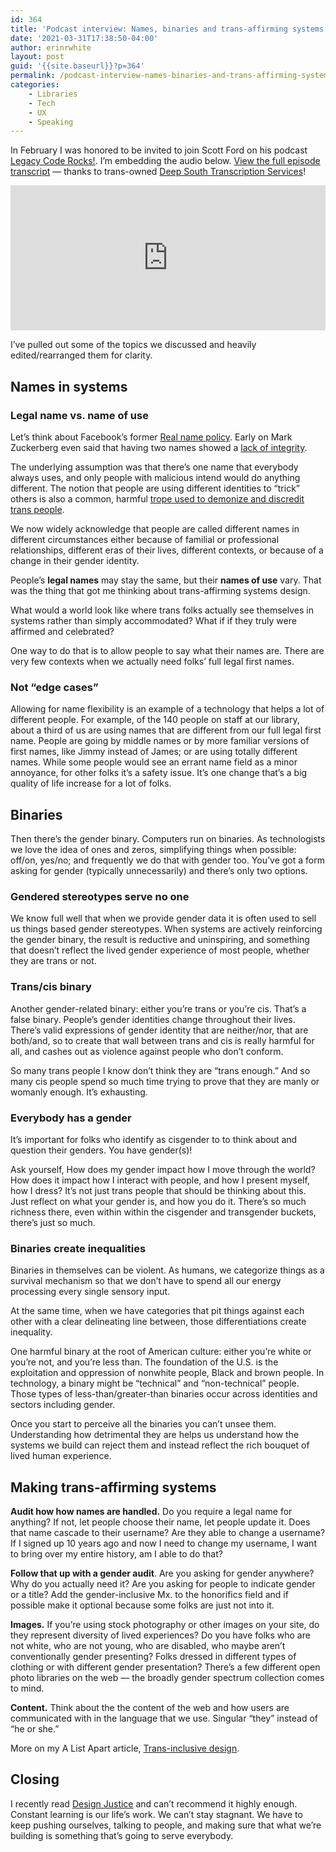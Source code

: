 ```yaml
---
id: 364
title: 'Podcast interview: Names, binaries and trans-affirming systems on Legacy Code Rocks!'
date: '2021-03-31T17:38:50-04:00'
author: erinrwhite
layout: post
guid: '{{site.baseurl}}?p=364'
permalink: /podcast-interview-names-binaries-and-trans-affirming-systems-on-legacy-code-rocks/
categories:
    - Libraries
    - Tech
    - UX
    - Speaking
---
```


In February I was honored to be invited to join Scott Ford on his podcast [Legacy Code Rocks!](https://www.legacycode.rocks/podcast-1/episode/1d635be2/trans-inclusive-design-with-erin-white). I’m embedding the audio below. [View the full episode transcript](https://docs.google.com/document/d/e/2PACX-1vSD3JAZVDuYSbhQASCdUwAzBx1XDlzvWWi01rPOl7Qt_IdZCNRrNnGdinwtv4MA2vlTvqdo1GYg4Zwj/pub) — thanks to trans-owned [Deep South Transcription Services](https://www.facebook.com/DeepSouthTranscriptionServices)!

<iframe allow="encrypted-media" allowtransparency="true" frameborder="0" height="232" loading="lazy" src="https://open.spotify.com/embed-podcast/episode/5AFTpdjUOcHZm6vxlicpua" width="100%"></iframe>

I’ve pulled out some of the topics we discussed and heavily edited/rearranged them for clarity.

## Names in systems

### Legal name vs. name of use

Let’s think about Facebook’s former [Real name policy](https://www.cbc.ca/news/technology/facebook-real-names-1.3367403#:~:text=Facebook%20requires%20people%20to%20%22provide,who%20they're%20connecting%20with.&text=When%20the%20company%20receives%20a,such%20as%20a%20driver's%20licence.). Early on Mark Zuckerberg even said that having two names showed a [lack of integrity](https://michaelzimmer.org/2010/05/14/facebooks-zuckerberg-having-two-identities-for-yourself-is-an-example-of-a-lack-of-integrity/).

The underlying assumption was that there’s one name that everybody always uses, and only people with malicious intend would do anything different. The notion that people are using different identities to “trick” others is also a common, harmful [trope used to demonize and discredit trans people](https://www.vox.com/identities/2016/5/13/17938090/transgender-people-tricks-confused).

We now widely acknowledge that people are called different names in different circumstances either because of familial or professional relationships, different eras of their lives, different contexts, or because of a change in their gender identity.

People’s **legal names** may stay the same, but their **names of use** vary. That was the thing that got me thinking about trans-affirming systems design.

What would a world look like where trans folks actually see themselves in systems rather than simply accommodated? What if if they truly were affirmed and celebrated?

One way to do that is to allow people to say what their names are. There are very few contexts when we actually need folks’ full legal first names.

### Not “edge cases”

Allowing for name flexibility is an example of a technology that helps a lot of different people. For example, of the 140 people on staff at our library, about a third of us are using names that are different from our full legal first name. People are going by middle names or by more familiar versions of first names, like Jimmy instead of James; or are using totally different names. While some people would see an errant name field as a minor annoyance, for other folks it’s a safety issue. It’s one change that’s a big quality of life increase for a lot of folks.

## Binaries

Then there’s the gender binary. Computers run on binaries. As technologists we love the idea of ones and zeros, simplifying things when possible: off/on, yes/no; and frequently we do that with gender too. You’ve got a form asking for gender (typically unnecessarily) and there’s only two options.

### Gendered stereotypes serve no one

We know full well that when we provide gender data it is often used to sell us things based gender stereotypes. When systems are actively reinforcing the gender binary, the result is reductive and uninspiring, and something that doesn’t reflect the lived gender experience of most people, whether they are trans or not.

### Trans/cis binary

Another gender-related binary: either you’re trans or you’re cis. That’s a false binary. People’s gender identities change throughout their lives. There’s valid expressions of gender identity that are neither/nor, that are both/and, so to create that wall between trans and cis is really harmful for all, and cashes out as violence against people who don’t conform.

So many trans people I know don’t think they are “trans enough.” And so many cis people spend so much time trying to prove that they are manly or womanly enough. It’s exhausting.

### Everybody has a gender

It’s important for folks who identify as cisgender to to think about and question their genders. You have gender(s)!

Ask yourself, How does my gender impact how I move through the world? How does it impact how I interact with people, and how I present myself, how I dress? It’s not just trans people that should be thinking about this. Just reflect on what your gender is, and how you do it. There’s so much richness there, even within within the cisgender and transgender buckets, there’s just so much.

### Binaries create inequalities

Binaries in themselves can be violent. As humans, we categorize things as a survival mechanism so that we don’t have to spend all our energy processing every single sensory input.

At the same time, when we have categories that pit things against each other with a clear delineating line between, those differentiations create inequality.

One harmful binary at the root of American culture: either you’re white or you’re not, and you’re less than. The foundation of the U.S. is the exploitation and oppression of nonwhite people, Black and brown people. In technology, a binary might be “technical” and “non-technical” people. Those types of less-than/greater-than binaries occur across identities and sectors including gender.

Once you start to perceive all the binaries you can’t unsee them. Understanding how detrimental they are helps us understand how the systems we build can reject them and instead reflect the rich bouquet of lived human experience.

## Making trans-affirming systems

**Audit how how names are handled.** Do you require a legal name for anything? If not, let people choose their name, let people update it. Does that name cascade to their username? Are they able to change a username? If I signed up 10 years ago and now I need to change my username, I want to bring over my entire history, am I able to do that?

**Follow that up with a gender audit**. Are you asking for gender anywhere? Why do you actually need it? Are you asking for people to indicate gender or a title? Add the gender-inclusive Mx. to the honorifics field and if possible make it optional because some folks are just not into it.

**Images.** If you’re using stock photography or other images on your site, do they represent diversity of lived experiences? Do you have folks who are not white, who are not young, who are disabled, who maybe aren’t conventionally gender presenting? Folks dressed in different types of clothing or with different gender presentation? There’s a few different open photo libraries on the web — the broadly gender spectrum collection comes to mind.

**Content.** Think about the the content of the web and how users are communicated with in the language that we use. Singular “they” instead of “he or she.”

More on my A List Apart article, [Trans-inclusive design](https://alistapart.com/article/trans-inclusive-design).

## Closing

I recently read [Design Justice](https://design-justice.pubpub.org/) and can’t recommend it highly enough. Constant learning is our life’s work. We can’t stay stagnant. We have to keep pushing ourselves, talking to people, and making sure that what we’re building is something that’s going to serve everybody.